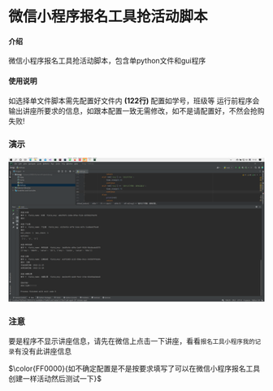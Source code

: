 # 微信小程序报名工具抢活动脚本

#### 介绍
微信小程序报名工具抢活动脚本，包含单python文件和gui程序


#### 使用说明
如选择单文件脚本需先配置好文件内 **(122行)** 配置如学号，班级等
运行前程序会输出讲座所要求的信息，如跟本配置一致无需修改，如不是请配置好，不然会抢购失败!

### 演示
![输入图片说明](image.png)

### 注意
要是程序不显示讲座信息，请先在微信上点击一下讲座，看看`报名工具小程序我的记录`有没有此讲座信息

$\color{FF0000}{如不确定配置是不是按要求填写了可以在微信小程序报名工具创建一样活动然后测试一下}$
